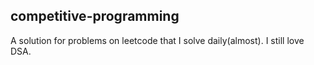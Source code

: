 ## competitive-programming
A solution for problems on <a name="https://www.leetcode.com">leetcode</a> that I solve daily(almost).
I still love DSA.
